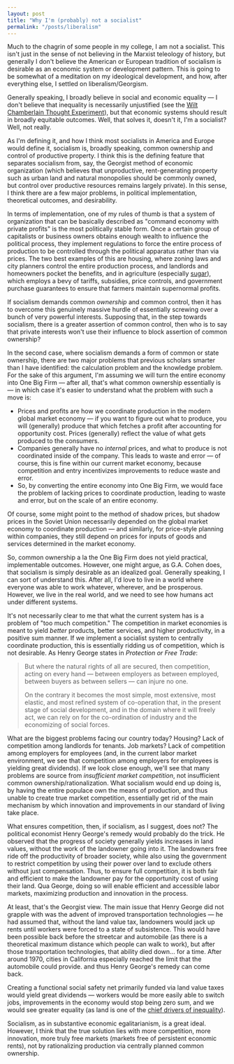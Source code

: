 ```yaml
---
layout: post
title: "Why I'm (probably) not a socialist"
permalink: "/posts/liberalism"
---
```


Much to the chagrin of some people in my college, I am not a socialist. This isn't just in the sense of not believing in the Marxist teleology of history, but generally I don't believe the American or European tradition of socialism is desirable as an economic system or development pattern. This is going to be somewhat of a meditation on my ideological development, and how, after everything else, I settled on liberalism/Georgism.

Generally speaking, I broadly believe in social and economic equality — I don't believe that inequality is necessarily unjustified (see the [Wilt Chamberlain Thought Experiment](https://www.britannica.com/biography/Robert-Nozick/The-entitlement-theory-of-justice#ref828038)), but that economic systems should result in broadly equitable outcomes. Well, that solves it, doesn't it, I'm a socialist? Well, not really.

As I'm defining it, and how I think most socialists in America and Europe would define it, socialism is, broadly speaking, common ownership and control of productive property. I think this is the defining feature that separates socialism from, say, the Georgist method of economic organization (which believes that unproductive, rent-generating property such as urban land and natural monopolies should be commonly owned, but control over productive resources remains largely private). In this sense, I think there are a few major problems, in political implementation, theoretical outcomes, and desirability.

In terms of implementation, one of my rules of thumb is that a system of organization that can be basically described as "command economy with private profits" is the most politically stable form. Once a certain group of capitalists or business owners obtains enough wealth to influence the political process, they implement regulations to force the entire process of production to be controlled through the political apparatus rather than via prices. The two best examples of this are housing, where zoning laws and city planners control the entire production process, and landlords and homeowners pocket the benefits, and in agriculture (especially [sugar](https://www.cato.org/policy-analysis/candy-coated-cartel-time-kill-us-sugar-program#introduction)), which employs a bevy of tariffs, subsidies, price controls, and government purchase guarantees to ensure that farmers maintain supernormal profits.

If socialism demands common *ownership* and common control, then it has to overcome this genuinely massive hurdle of essentially screwing over a bunch of very powerful interests. Supposing that, in the step towards socialism, there is a greater assertion of common control, then who is to say that private interests won't use their influence to block assertion of common ownership?

In the second case, where socialism demands a form of common or state ownership, there are two major problems that previous scholars smarter than I have identified: the calculation problem and the knowledge problem. For the sake of this argument, I'm assuming we will turn the entire economy into One Big Firm — after all, that's what common ownership essentially is — in which case it's easier to understand what the problem with such a move is:

- Prices and profits are how we coordinate production in the modern global market economy — if you want to figure out what to produce, you will (generally) produce that which fetches a profit after accounting for opportunity cost. Prices (generally) reflect the value of what gets produced to the consumers.
- Companies generally have no *internal* prices, and what to produce is not coordinated inside of the company. This leads to waste and error — of course, this is fine within our current market economy, because competition and entry incentivizes improvements to reduce waste and error.
- So, by converting the entire economy into One Big Firm, we would face the problem of lacking prices to coordinate production, leading to waste and error, but on the scale of an entire economy.

Of course, some might point to the method of shadow prices, but shadow prices in the Soviet Union necessarily depended on the global market economy to coordinate production — and similarly, for price-style planning within companies, they still depend on prices for inputs of goods and services determined in the market economy.

So, common ownership a la the One Big Firm does not yield practical, implementable outcomes. However, one might argue, as G.A. Cohen does, that socialism is simply desirable as an idealized goal. Generally speaking, I can sort of understand this. After all, I'd love to live in a world where everyone was able to work whatever, wherever, and be prosperous. However, we live in the real world, and we need to see how humans act under different systems.

It's not necessarily clear to me that what the current system has is a problem of "too much competition." The competition in market economies is meant to yield *better* products, better services, and higher productivity, in a positive sum manner. If we implement a socialist system to centrally coordinate production, this is essentially ridding us of competition, which is not desirable. As Henry George states in *Protection or Free Trade*:

> But where the natural rights of all are secured, then competition, acting on every hand — between employers as between employed, between buyers as between sellers — can injure no one.
>
> On the contrary it becomes the most simple, most extensive, most elastic, and most refined system of co-operation that, in the present stage of social development, and in the domain where it will freely act, we can rely on for the co-ordination of industry and the economizing of social forces. 

What are the biggest problems facing our country today? Housing? Lack of competition among landlords for tenants. Job markets? Lack of competition among employers for employees (and, in the current labor market environment, we see that competition among employers for employees is yielding great dividends). If we look close enough, we'll see that many problems are source from *insufficient market competition*, not insufficient common ownership/rationalization. What socialism would end up doing is, by having the entire populace own the means of production, and thus unable to create true market competition, essentially get rid of the main mechanism by which innovation and improvements in our standard of living take place.

What ensures competition, then, if socialism, as I suggest, does not? The political economist Henry George's remedy would probably do the trick. He observed that the progress of society generally yields increases in land values, without the work of the landowner going into it. The landowners free ride off the productivity of broader society, while also using the government to restrict competition by using their power over land to exclude others without just compensation. Thus, to ensure full competition, it is both fair and efficient to make the landowner pay for the opportunity cost of using their land. Qua George, doing so will enable efficient and accessible labor markets, maximizing production and innovation in the process.

At least, that's the Georgist view. The main issue that Henry George did not grapple with was the advent of improved transportation technologies — he had assumed that, without the land value tax, landowners would jack up rents until workers were forced to a state of subsistence. This would have been possible back before the streetcar and automobile (as there is a theoretical maximum distance which people can walk to work), but after those transportation technologies, that ability died down... for a time. After around 1970, cities in California especially reached the limit that the automobile could provide. and thus Henry George's remedy can come back.

Creating a functional social safety net primarily funded via land value taxes would yield great dividends — workers would be more easily able to switch jobs, improvements in the economy would stop being zero sum, and we would see greater equality (as land is one of the [chief drivers of inequality](https://www.brookings.edu/wp-content/uploads/2016/07/2015a_rognlie.pdf)).

Socialism, as in substantive economic egalitarianism, is a great ideal. However, I think that the true solution lies with more competition, more innovation, more truly free markets (markets free of persistent economic rents), not by rationalizing production via centrally planned common ownership.
